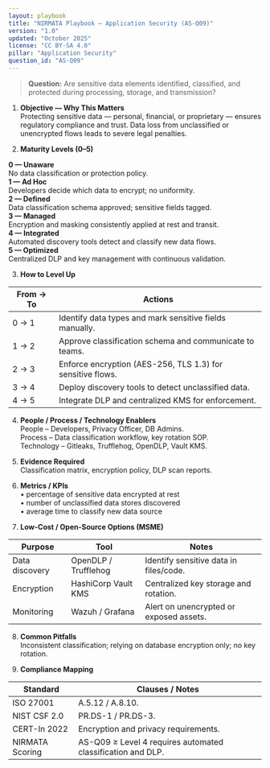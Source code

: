 ```yaml
---
layout: playbook
title: "NIRMATA Playbook — Application Security (AS-Q09)"
version: "1.0"
updated: "October 2025"
license: "CC BY-SA 4.0"
pillar: "Application Security"
question_id: "AS-Q09"
---
```


> **Question:** Are sensitive data elements identified, classified, and protected during processing, storage, and transmission?

1. **Objective — Why This Matters**  
Protecting sensitive data — personal, financial, or proprietary — ensures regulatory compliance and trust. Data loss from unclassified or unencrypted flows leads to severe legal penalties.

2. **Maturity Levels (0–5)**
<div class="levels-grid">
  <div class="level level-0"><strong>0 — Unaware</strong><br>No data classification or protection policy.</div>
  <div class="level level-1"><strong>1 — Ad Hoc</strong><br>Developers decide which data to encrypt; no uniformity.</div>
  <div class="level level-2"><strong>2 — Defined</strong><br>Data classification schema approved; sensitive fields tagged.</div>
  <div class="level level-3"><strong>3 — Managed</strong><br>Encryption and masking consistently applied at rest and transit.</div>
  <div class="level level-4"><strong>4 — Integrated</strong><br>Automated discovery tools detect and classify new data flows.</div>
  <div class="level level-5"><strong>5 — Optimized</strong><br>Centralized DLP and key management with continuous validation.</div>
</div>

3. **How to Level Up**

| From → To | Actions |
|---|---|
| 0 → 1 | Identify data types and mark sensitive fields manually. |
| 1 → 2 | Approve classification schema and communicate to teams. |
| 2 → 3 | Enforce encryption (AES-256, TLS 1.3) for sensitive flows. |
| 3 → 4 | Deploy discovery tools to detect unclassified data. |
| 4 → 5 | Integrate DLP and centralized KMS for enforcement. |

4. **People / Process / Technology Enablers**  
People – Developers, Privacy Officer, DB Admins.  
Process – Data classification workflow, key rotation SOP.  
Technology – Gitleaks, Trufflehog, OpenDLP, Vault KMS.

5. **Evidence Required**  
Classification matrix, encryption policy, DLP scan reports.

6. **Metrics / KPIs**  
• percentage of sensitive data encrypted at rest  
• number of unclassified data stores discovered  
• average time to classify new data source  

7. **Low-Cost / Open-Source Options (MSME)**  

| Purpose | Tool | Notes |
|---|---|---|
| Data discovery | OpenDLP / Trufflehog | Identify sensitive data in files/code. |
| Encryption | HashiCorp Vault KMS | Centralized key storage and rotation. |
| Monitoring | Wazuh / Grafana | Alert on unencrypted or exposed assets. |

8. **Common Pitfalls**  
Inconsistent classification; relying on database encryption only; no key rotation.

9. **Compliance Mapping**

| Standard | Clauses / Notes |
|---|---|
| ISO 27001 | A.5.12 / A.8.10. |
| NIST CSF 2.0 | PR.DS-1 / PR.DS-3. |
| CERT-In 2022 | Encryption and privacy requirements. |
| NIRMATA Scoring | AS-Q09 ≥ Level 4 requires automated classification and DLP. |

